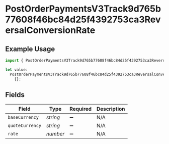 # PostOrderPaymentsV3Track9d765b77608f46bc84d25f4392753ca3ReversalConversionRate

## Example Usage

```typescript
import { PostOrderPaymentsV3Track9d765b77608f46bc84d25f4392753ca3ReversalConversionRate } from "@dhaba/safepay-ts/models/operations";

let value:
  PostOrderPaymentsV3Track9d765b77608f46bc84d25f4392753ca3ReversalConversionRate =
    {};
```

## Fields

| Field              | Type               | Required           | Description        |
| ------------------ | ------------------ | ------------------ | ------------------ |
| `baseCurrency`     | *string*           | :heavy_minus_sign: | N/A                |
| `quoteCurrency`    | *string*           | :heavy_minus_sign: | N/A                |
| `rate`             | *number*           | :heavy_minus_sign: | N/A                |